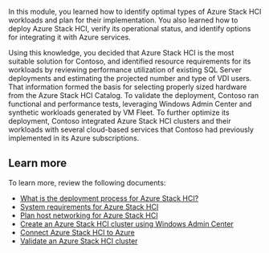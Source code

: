 In this module, you learned how to identify optimal types of Azure Stack HCI workloads and plan for their implementation. You also learned how to deploy Azure Stack HCI, verify its operational status, and identify options for integrating it with Azure services.

Using this knowledge, you decided that Azure Stack HCI is the most suitable solution for Contoso, and identified resource requirements for its workloads by reviewing performance utilization of existing SQL Server deployments and estimating the projected number and type of VDI users. That information formed the basis for selecting properly sized hardware from the Azure Stack HCI Catalog. To validate the deployment, Contoso ran functional and performance tests, leveraging Windows Admin Center and synthetic workloads generated by VM Fleet. To further optimize its deployment, Contoso integrated Azure Stack HCI clusters and their workloads with several cloud-based services that Contoso had previously implemented in its Azure subscriptions.

## Learn more

To learn more, review the following documents:

- [What is the deployment process for Azure Stack HCI?](/azure-stack/hci/deploy/deployment-overview)
- [System requirements for Azure Stack HCI](/azure-stack/hci/concepts/system-requirements)
- [Plan host networking for Azure Stack HCI](/azure-stack/hci/concepts/plan-host-networking)
- [Create an Azure Stack HCI cluster using Windows Admin Center](/azure-stack/hci/deploy/create-cluster)
- [Connect Azure Stack HCI to Azure](/azure-stack/hci/deploy/register-with-azure)
- [Validate an Azure Stack HCI cluster](/azure-stack/hci/deploy/validate)